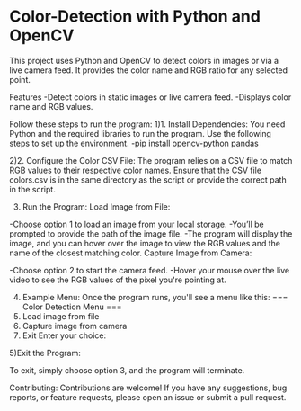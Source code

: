 # Color-Detection with Python and OpenCV
This project uses Python and OpenCV to detect colors in images or via a live camera feed. It provides the color name and RGB ratio for any selected point.

Features
-Detect colors in static images or live camera feed.
-Displays color name and RGB values.


Follow these steps to run the program:
1)1. Install Dependencies:
You need Python and the required libraries to run the program. Use the following steps to set up the environment.
-pip install opencv-python pandas

2)2. Configure the Color CSV File:
The program relies on a CSV file to match RGB values to their respective color names. Ensure that the CSV file colors.csv is in the same directory as the script or provide the correct path in the script.

3. Run the Program:
Load Image from File:

-Choose option 1 to load an image from your local storage.
-You’ll be prompted to provide the path of the image file.
-The program will display the image, and you can hover over the image to view the RGB values and the name of the closest matching color.
Capture Image from Camera:

-Choose option 2 to start the camera feed.
-Hover your mouse over the live video to see the RGB values of the pixel you're pointing at.


4. Example Menu:
Once the program runs, you'll see a menu like this:
=== Color Detection Menu ===
1. Load image from file
2. Capture image from camera
3. Exit
Enter your choice: 

5)Exit the Program:

To exit, simply choose option 3, and the program will terminate.


Contributing:
Contributions are welcome! If you have any suggestions, bug reports, or feature requests, please open an issue or submit a pull request.




